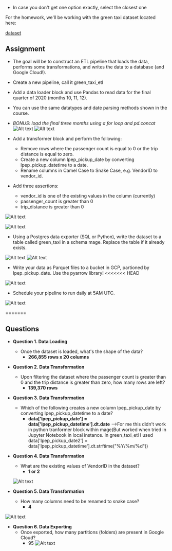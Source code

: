 * In case you don't get one option exactly, select the closest one

For the homework, we'll be working with the green taxi dataset located here:

[dataset](https://github.com/DataTalksClub/nyc-tlc-data/releases/download/green/green_tripdata_2020-{month}.csv.gz)

## **Assignment**
* The goal will be to construct an ETL pipeline that loads the data, performs some transformations, and writes the data to a database (and Google Cloud!).

* Create a new pipeline, call it green_taxi_etl
* Add a data loader block and use Pandas to read data for the final quarter of 2020 (months 10, 11, 12).
* You can use the same datatypes and date parsing methods shown in the course.  
* _BONUS: load the final three months using a for loop and pd.concat_
![Alt text](image.png)
![Alt text](image-1.png)
* Add a transformer block and perform the following:  
  * Remove rows where the passenger count is equal to 0 or the trip distance is equal to zero.
  * Create a new column lpep_pickup_date by converting lpep_pickup_datetime to a date.
  * Rename columns in Camel Case to Snake Case, e.g. VendorID to vendor_id.
* Add three assertions:
  * vendor_id is one of the existing values in the column (currently)
  * passenger_count is greater than 0
  * trip_distance is greater than 0

![Alt text](image-2.png)

![Alt text](image-3.png)

* Using a Postgres data exporter (SQL or Python), write the dataset to a table called green_taxi in a schema mage. Replace the table if it already exists.
  
![Alt text](image-4.png)
![Alt text](image-5.png)

* Write your data as Parquet files to a bucket in GCP, partioned by lpep_pickup_date. Use the pyarrow library!
<<<<<<< HEAD
  
![Alt text](image-9.png)
* Schedule your pipeline to run daily at 5AM UTC.

![Alt text](image-10.png)

=======

## **Questions**
* **Question 1. Data Loading**
  * Once the dataset is loaded, what's the shape of the data?
    * **266,855 rows x 20 columns**


* **Question 2. Data Transformation**
  * Upon filtering the dataset where the passenger count is greater than 0 and the trip distance is greater than zero, how many rows are left?
    * **139,370 rows**

* **Question 3. Data Transformation**
  * Which of the following creates a new column lpep_pickup_date by converting lpep_pickup_datetime to a date?
    * **data['lpep_pickup_date'] = data['lpep_pickup_datetime'].dt.date** -->For me this didn't work in python tranformer block within mage(But worked when tried in Jupyter Notebook in local instance. In green_taxi_etl I used data['lpep_pickup_date2'] = data['lpep_pickup_datetime'].dt.strftime("%Y/%m/%d"))

* **Question 4. Data Transformation**
  * What are the existing values of VendorID in the dataset?
    * **1 or 2**
  
  ![Alt text](image-6.png)


* **Question 5. Data Transformation**
  * How many columns need to be renamed to snake case?
    * **4**

![Alt text](image-7.png)
* **Question 6. Data Exporting**
  * Once exported, how many partitions (folders) are present in Google Cloud?
    * 95
![Alt text](image-8.png)